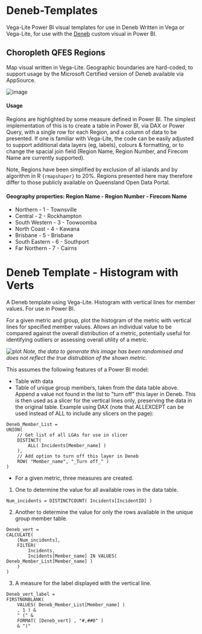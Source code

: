 # Deneb-Templates
Vega-Lite Power BI visual templates for use in Deneb
Written in Vega or Vega-Lite, for use with the [Deneb](https://deneb-viz.github.io/) custom visual in Power BI.

## Choropleth QFES Regions
Map visual written in Vega-Lite. Geographic boundaries are hard-coded, to support usage by the Microsoft Certified version of Deneb available via AppSource. 

![image](https://user-images.githubusercontent.com/106286328/276435501-5242a592-1b42-4ad2-a092-5d021cf4a9d3.png)

#### Usage
Regions are highlighted by some measure defined in Power BI. The simplest implementation of this is to create a table in Power BI, via DAX or Power Query, with a single row for each Region, and a column of data to be presented. If one is familiar with Vega-Lite, the code can be easily adjusted to support additional data layers (eg, labels), colours & formatting, or to change the spacial join field (Region Name, Region Number, and Firecom Name are currently supported). 

Note, Regions have been simplified by exclusion of all islands and by algorithm in R `{rmapshaper}` to 20%. Regions presented here may therefore differ to those publicly available on Queensland Open Data Portal. 

#### Geography properties: Region Name - Region Number - Firecom Name
- Northern - 1 - Townsville
- Central - 2 - Rockhampton
- South Western - 3 - Toowoomba
- North Coast - 4 - Kawana
- Brisbane - 5 - Brisbane
- South Eastern - 6 - Southport
- Far Northern - 7 - Cairns

# Deneb Template - Histogram with Verts
A Deneb template using Vega-Lite. Histogram with vertical lines for member values. For use in Power BI. 

For a given metric and group, plot the histogram of the metric with vertical lines for specified member values. Allows an individual value to be compared against the overall distribution of a metric, potentially useful for identifying outliers or assessing overall utility of a metric.

![plot](https://user-images.githubusercontent.com/106286328/264239646-a95161f0-8727-4139-b970-7e8c3792e56e.png)
*Note, the data to generate this image has been randomised and does not reflect the true distrubtion of the shown metric.*

This assumes the following features of a Power BI model:
- Table with data
- Table of unique group members, taken from the data table above. Append a value not found in the list to "turn off" this layer in Deneb. This is then used as a slicer for the vertical lines only, preserving the data in the original table. Example using DAX (note that ALLEXCEPT can be used instead of ALL to include any slicers on the page):
```DAX
Deneb_Member_List = 
UNION(
    // Get list of all LGAs for use in slicer
    DISTINCT(
        ALL( Incidents[Member_name] )
    ),
    // Add option to turn off this layer in Deneb
    ROW( "Member_name", "_Turn off_" )
)
```
- For a given metric, three measures are created.
1. One to determine the value for all available rows in the data table.
```DAX
Num_incidents = DISTINCTCOUNT( Incidents[IncidentID] )
```
2. Another to determine the value for only the rows available in the unique group member table.
```DAX
Deneb_vert = 
CALCULATE(
    [Num_incidents],
    FILTER(
        Incidents,
        Incidents[Member_name] IN VALUES( Deneb_Member_List[Member_name] )
    )
)
```
3. A measure for the label displayed with the vertical line.
```DAX
Deneb_vert_label = 
FIRSTNONBLANK(
    VALUES( Deneb_Member_List[Member_name] )
    , 1 ) & 
    " (" & 
    FORMAT( [Deneb_vert] , "#,##0" )
    & ")"

```

